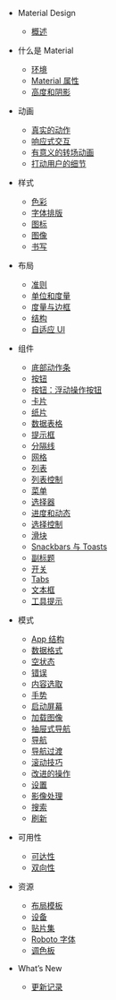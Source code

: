 * Material Design
  * [概述](https://github.com/1sters/material_design_zh_2/blob/master/material-design/material-design-intro/introduction.md)

* 什么是 Material
  * [环境](https://github.com/1sters/material_design_zh_2/blob/master/material-design/whatis-material-design/environment.md)
  * [Material 属性](https://github.com/1sters/material_design_zh_2/blob/master/material-design/whatis-material-design/material-properties.md)
  * [高度和阴影](https://github.com/1sters/material_design_zh_2/blob/master/material-design/whatis-material-design/elevation-shadows.md)
* 动画
  * [真实的动作](https://github.com/1sters/material_design_zh_2/blob/master/material-design/animation/authentic-motion.md)
  * [响应式交互](https://github.com/1sters/material_design_zh_2/blob/master/material-design/animation/responsive-interaction.md)
  * [有意义的转场动画](https://github.com/1sters/material_design_zh_2/blob/master/material-design/animation/meaningful-transitions.md)
  * [打动用户的细节](https://github.com/1sters/material_design_zh_2/blob/master/material-design/animation/delightful-details.md)
* 样式
  * [色彩](https://github.com/1sters/material_design_zh_2/blob/master/material-design/style/color.md)
  * [字体排版](https://github.com/1sters/material_design_zh_2/blob/master/material-design/style/typography.md)
  * [图标](https://github.com/1sters/material_design_zh_2/blob/master/material-design/style/icons.md)
  * [图像](https://github.com/1sters/material_design_zh_2/blob/master/material-design/style/imagery.md)
  * [书写](https://github.com/1sters/material_design_zh_2/blob/master/material-design/style/writing.md)
* 布局
  * [准则](https://github.com/1sters/material_design_zh_2/blob/master/material-design/layout/layout-principles.md)
  * [单位和度量](https://github.com/1sters/material_design_zh_2/blob/master/material-design/layout/units-measurements.md)
  * [度量与边框](https://github.com/1sters/material_design_zh_2/blob/master/material-design/layout/metrics-and-keylines.md)
  * [结构](https://github.com/1sters/material_design_zh_2/blob/master/material-design/layout/structure.md)
  * [自适应 UI](https://github.com/1sters/material_design_zh_2/blob/master/material-design/layout/adaptive-ui.md)
* 组件
  * [底部动作条](https://github.com/1sters/material_design_zh_2/blob/master/material-design/components/bottom-sheets.md)
  * [按钮](https://github.com/1sters/material_design_zh_2/blob/master/material-design/components/buttons.md)
  * [按钮：浮动操作按钮](https://github.com/1sters/material_design_zh_2/blob/master/material-design/components/buttons-floating-action-button.md)
  * [卡片](https://github.com/1sters/material_design_zh_2/blob/master/material-design/components/cards.md)
  * [纸片](https://github.com/1sters/material_design_zh_2/blob/master/material-design/components/chips.md)
  * [数据表格](https://github.com/1sters/material_design_zh_2/blob/master/material-design/components/data-tables.md)
  * [提示框](https://github.com/1sters/material_design_zh_2/blob/master/material-design/components/dialogs.md)
  * [分隔线](https://github.com/1sters/material_design_zh_2/blob/master/material-design/components/dividers.md)
  * [网格](https://github.com/1sters/material_design_zh_2/blob/master/material-design/components/grids.md)
  * [列表](https://github.com/1sters/material_design_zh_2/blob/master/material-design/components/lists.md)
  * [列表控制](https://github.com/1sters/material_design_zh_2/blob/master/material-design/components/list-controls.md)
  * [菜单](https://github.com/1sters/material_design_zh_2/blob/master/material-design/components/menus.md)
  * [选择器](https://github.com/1sters/material_design_zh_2/blob/master/material-design/components/pickers.md)
  * [进度和动态](https://github.com/1sters/material_design_zh_2/blob/master/material-design/components/progress-activity.md)
  * [选择控制](https://github.com/1sters/material_design_zh_2/blob/master/material-design/components/selection-controls.md)
  * [滑块](https://github.com/1sters/material_design_zh_2/blob/master/material-design/components/sliders.md)
  * [Snackbars 与 Toasts](https://github.com/1sters/material_design_zh_2/blob/master/material-design/components/snackbars-and-toasts.md)
  * [副标题](https://github.com/1sters/material_design_zh_2/blob/master/material-design/components/subheaders.md)
  * [开关](https://github.com/1sters/material_design_zh_2/blob/master/material-design/components/switches.md)
  * [Tabs](https://github.com/1sters/material_design_zh_2/blob/master/material-design/components/tabs.md)
  * [文本框](https://github.com/1sters/material_design_zh_2/blob/master/material-design/components/text-fields.md)
  * [工具提示](https://github.com/1sters/material_design_zh_2/blob/master/material-design/components/tooltips.md)
* 模式
  * [App 结构](https://github.com/1sters/material_design_zh_2/blob/master/material-design/patterns/app-structure.md)
  * [数据格式](https://github.com/1sters/material_design_zh_2/blob/master/material-design/patterns/data-formats.md)
  * [空状态](https://github.com/1sters/material_design_zh_2/blob/master/material-design/patterns/empty-states.md)
  * [错误](https://github.com/1sters/material_design_zh_2/blob/master/material-design/patterns/errors.md)
  * [内容选取](https://github.com/1sters/material_design_zh_2/blob/master/material-design/patterns/selection.md)
  * [手势](https://github.com/1sters/material_design_zh_2/blob/master/material-design/patterns/gestures.md)
  * [启动屏幕](https://github.com/1sters/material_design_zh_2/blob/master/material-design/patterns/launch-screens.md)
  * [加载图像](https://github.com/1sters/material_design_zh_2/blob/master/material-design/patterns/loading-images.md)
  * [抽屉式导航](https://github.com/1sters/material_design_zh_2/blob/master/material-design/patterns/navigation-drawer.md)
  * [导航](https://github.com/1sters/material_design_zh_2/blob/master/material-design/patterns/navigation.md)
  * [导航过渡](https://github.com/1sters/material_design_zh_2/blob/master/material-design/patterns/navigational-transitions.md)
  * [滚动技巧](https://github.com/1sters/material_design_zh_2/blob/master/material-design/patterns/scrolling-techniques.md)
  * [改进的操作](https://github.com/1sters/material_design_zh_2/blob/master/material-design/patterns/promoted-actions.md)
  * [设置](https://github.com/1sters/material_design_zh_2/blob/master/material-design/patterns/settings.md)
  * [影像处理](https://github.com/1sters/material_design_zh_2/blob/master/material-design/patterns/imagery-treatment.md)
  * [搜索](https://github.com/1sters/material_design_zh_2/blob/master/material-design/patterns/search.md)
  * [刷新](https://github.com/1sters/material_design_zh_2/blob/master/material-design/patterns/swipe-to-refresh.md)
* 可用性
  * [可达性](https://github.com/1sters/material_design_zh_2/blob/master/material-design/usability/accessibility.md)
  * [双向性](https://github.com/1sters/material_design_zh_2/blob/master/material-design/usability/bidirectionality.md)
* 资源
  * [布局模板](https://github.com/1sters/material_design_zh_2/blob/master/material-design/resources/layout-templates.md)
  * [设备](https://github.com/1sters/material_design_zh_2/blob/master/material-design/resources/devices.md)
  * [贴片集](https://github.com/1sters/material_design_zh_2/blob/master/material-design/resources/sticker-sheets.md)
  * [Roboto 字体](https://github.com/1sters/material_design_zh_2/blob/master/material-design/resources/roboto-font.md)
  * [调色板](https://github.com/1sters/material_design_zh_2/blob/master/material-design/resources/color-palettes.md)
* What’s New
  * [更新记录](https://github.com/1sters/material_design_zh_2/blob/master/material-design/whats-new/whats-new.md)




